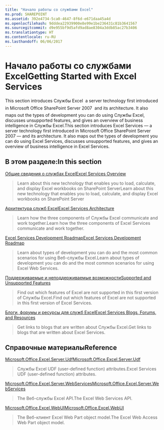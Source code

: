 ```yaml
---
title: "Начало работы со службами Excel"
ms.prod: SHAREPOINT
ms.assetid: 392e4734-5ca0-4647-8f6d-e671daa45a4d
ms.openlocfilehash: 9dddea22939900e8e99e1be236431c81b3641567
ms.sourcegitcommit: d9e955bf9d5afd9ad8ae8304a3ddb85ac27b3406
ms.translationtype: HT
ms.contentlocale: ru-RU
ms.lasthandoff: 06/06/2017
---
```

# <a name="getting-started-with-excel-services"></a><span data-ttu-id="86a71-102">Начало работы со службами Excel</span><span class="sxs-lookup"><span data-stu-id="86a71-102">Getting Started with Excel Services</span></span>

<span data-ttu-id="86a71-p101">This section introduces Службы Excel  a server technology first introduced in Microsoft Office SharePoint Server 2007  and its architecture. It also maps out the types of development you can do using Службы Excel, discusses unsupported features, and gives an overview of business intelligence in Службы Excel.</span><span class="sxs-lookup"><span data-stu-id="86a71-p101">This section introduces Excel Services — a server technology first introduced in Microsoft Office SharePoint Server 2007 — and its architecture. It also maps out the types of development you can do using Excel Services, discusses unsupported features, and gives an overview of business intelligence in Excel Services.</span></span>
  
    
    


## <a name="in-this-section"></a><span data-ttu-id="86a71-105">В этом разделе:</span><span class="sxs-lookup"><span data-stu-id="86a71-105">In this section</span></span>


 [<span data-ttu-id="86a71-106">Общие сведения о службах Excel</span><span class="sxs-lookup"><span data-stu-id="86a71-106">Excel Services Overview</span></span>](excel-services-overview)
  
    
    
> <span data-ttu-id="86a71-107">Learn about this new technology that enables you to load, calculate, and display Excel workbooks on SharePoint Server</span><span class="sxs-lookup"><span data-stu-id="86a71-107">Learn about this new technology that enables you to load, calculate, and display Excel workbooks on SharePoint Server</span></span>
    
  
 [<span data-ttu-id="86a71-108">Архитектура служб Excel</span><span class="sxs-lookup"><span data-stu-id="86a71-108">Excel Services Architecture</span></span>](excel-services-architecture)
  
    
    
> <span data-ttu-id="86a71-109">Learn how the three components of Службы Excel communicate and work together.</span><span class="sxs-lookup"><span data-stu-id="86a71-109">Learn how the three components of Excel Services communicate and work together.</span></span>
    
  
 [<span data-ttu-id="86a71-110">Excel Services Development Roadmap</span><span class="sxs-lookup"><span data-stu-id="86a71-110">Excel Services Development Roadmap</span></span>](excel-services-development-roadmap)
  
    
    
> <span data-ttu-id="86a71-111">Learn about types of development you can do and the most common scenarios for using Веб-службы Excel.</span><span class="sxs-lookup"><span data-stu-id="86a71-111">Learn about types of development you can do and the most common scenarios for using Excel Web Services.</span></span>
    
  
 [<span data-ttu-id="86a71-112">Поддерживаемые и неподдерживаемые возможности</span><span class="sxs-lookup"><span data-stu-id="86a71-112">Supported and Unsupported Features</span></span>](supported-and-unsupported-features)
  
    
    
> <span data-ttu-id="86a71-113">Find out which features of Excel are not supported in this first version of Службы Excel.</span><span class="sxs-lookup"><span data-stu-id="86a71-113">Find out which features of Excel are not supported in this first version of Excel Services.</span></span>
    
  
 [<span data-ttu-id="86a71-114">Блоги, форумы и ресурсы для служб Excel</span><span class="sxs-lookup"><span data-stu-id="86a71-114">Excel Services Blogs, Forums, and Resources</span></span>](excel-services-blogs-forums-and-resources)
  
    
    
> <span data-ttu-id="86a71-115">Get links to blogs that are written about Службы Excel.</span><span class="sxs-lookup"><span data-stu-id="86a71-115">Get links to blogs that are written about Excel Services.</span></span>
    
  

## <a name="reference"></a><span data-ttu-id="86a71-116">Справочные материалы</span><span class="sxs-lookup"><span data-stu-id="86a71-116">Reference</span></span>


 [<span data-ttu-id="86a71-117">Microsoft.Office.Excel.Server.Udf</span><span class="sxs-lookup"><span data-stu-id="86a71-117">Microsoft.Office.Excel.Server.Udf</span></span>](https://msdn.microsoft.com/library/Microsoft.Office.Excel.Server.Udf.aspx)
  
    
    
> <span data-ttu-id="86a71-118">Службы Excel UDF (user-defined function) attributes.</span><span class="sxs-lookup"><span data-stu-id="86a71-118">Excel Services UDF (user-defined function) attributes.</span></span>
    
  
 [<span data-ttu-id="86a71-119">Microsoft.Office.Excel.Server.WebServices</span><span class="sxs-lookup"><span data-stu-id="86a71-119">Microsoft.Office.Excel.Server.WebServices</span></span>](https://msdn.microsoft.com/library/Microsoft.Office.Excel.Server.WebServices.aspx)
  
    
    
> <span data-ttu-id="86a71-120">The Веб-службы Excel API.</span><span class="sxs-lookup"><span data-stu-id="86a71-120">The Excel Web Services API.</span></span>
    
  
 [<span data-ttu-id="86a71-121">Microsoft.Office.Excel.WebUI</span><span class="sxs-lookup"><span data-stu-id="86a71-121">Microsoft.Office.Excel.WebUI</span></span>](https://msdn.microsoft.com/library/Microsoft.Office.Excel.WebUI.aspx)
  
    
    
> <span data-ttu-id="86a71-122">The Веб-клиент Excel Web Part object model.</span><span class="sxs-lookup"><span data-stu-id="86a71-122">The Excel Web Access Web Part object model.</span></span>
    
  


